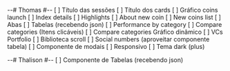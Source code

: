 --# Thomas #--
[ ] Título das sessões
[ ] Título dos cards
[ ] Gráfico coins launch 
[ ] Index details
[ ] Highlights
[ ] About new coin
[ ] New coins list
[ ] Abas
[ ] Tabelas (recebendo json)
[ ] Performance by category
[ ] Compare categories (Itens clicáveis) 
[ ] Compare categories Gráfico dinâmico 
[ ] VCs Portfolio
[ ] Biblioteca scroll
[ ] Social numbers (aproveitar componente tabela)
[ ] Componente de modais
[ ] Responsivo
[ ] Tema dark (plus)
  

--# Thalison #-- 
[ ] Componente de Tabelas (recebendo json)